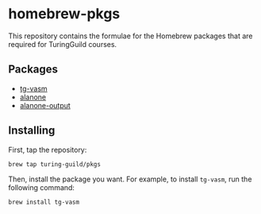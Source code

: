 # homebrew-pkgs

This repository contains the formulae for the Homebrew packages that are required for TuringGuild courses.

## Packages

-   [tg-vasm](./Formula/tg-vasm.rb)
-   [alanone](./Formula/alanone.rb)
-   [alanone-output](./Formula/alanone-output.rb)

## Installing

First, tap the repository:

```sh
brew tap turing-guild/pkgs
```

Then, install the package you want. For example, to install `tg-vasm`, run the following command:

```sh
brew install tg-vasm
```
